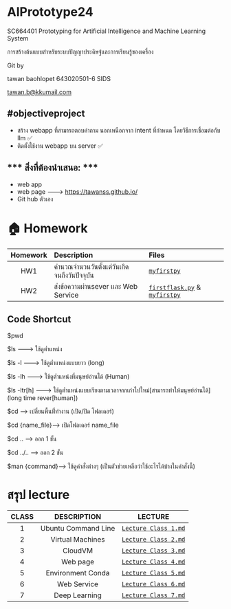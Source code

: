 # AIPrototype24
SC664401	Prototyping for Artificial Intelligence and Machine Learning System

การสร้างต้นแบบสำหรับระบบปัญญาประดิษฐ์และการเรียนรู้ของเครื่อง

Git by

tawan baohlopet 643020501-6 SIDS 

<tawan.b@kkumail.com>

#objectiveproject
-
- สร้าง webapp  ที่สามารถตอบคำถาม นอกเหนือกจาก intent ที่กำหนด โดยวิธีการเชื่อมต่อกับ llm :white_check_mark:
- ติดตั้งใช้งาน webapp บน server :white_check_mark:

*** สิ่งที่ต้องนำเสนอ: ***
-
- web app
- web page ---> https://tawanss.github.io/
- Git hub ตัวเอง

# 🏠 Homework
| Homework | Description | Files |
|:--------:|:-----------|:------|
| HW1 | คำนวณจำนวนวันตั้งแต่วันเกิดจนถึงวันปัจจุบัน | [`myfirstpy`](https://github.com/Tawanss/AIPrototype24/blob/main/myfirstpy.py)  |
| HW2 | ส่งข้อความผ่านsever เเละ Web Service | [`firstflask.py`](https://github.com/Tawanss/AIPrototype24/blob/main/firstflask.py) & [`myfirstpy`](https://github.com/Pattaratron/AIPrototype24/blob/main/call_web_sevice.py ) |

## Code Shortcut 
$pwd

$ls ---> ใช้ดูต่ำแหน่ง  

$ls -l ---> ใช้ดูต่ำแหน่งแบบยาว (long)

$ls -lh ---> ใช้ดูต่ำแหน่งที่มนุษย์อ่านได้ (Human)

$ls -ltr[h] ---> ใช้ดูต่ำแหน่งแบบเรียงตามเวลาจากเก่าไปใหม่[สามารถทำให้มนุษย์อ่านได้] (long time rever[human])

$cd --> เปลี่ยนพื้นที่่ทำงาน (เปิด/ปิด โฟลเดอร์)

$cd {name_file}--> เปิดโฟลเดอร์ name_file

$cd .. --> ออก 1 ขั้น

$cd ../.. --> ออก 2 ขั้น

$man {command}--> ใช้ดูคำสั่งต่างๆ (เป็นตัวช่วยเหลือว่าใช้อะไรได้บ้างในคำสั่งนี้)

# สรุป lecture
|  CLASS    |      DESCRIPTION      |             LECTURE             | 
|:-------:|:---------------------:|:-------------------------------:|
|   1     | Ubuntu Command Line   | [`Lecture Class 1.md`](https://github.com/Tawanss/AIPrototype24/blob/main/lecture1.md)  |
|   2   | Virtual Machines      | [`Lecture Class 2.md`](https://github.com/Tawanss/AIPrototype24/blob/main/lecture2.md) |
|   3     | CloudVM               | [`Lecture Class 3.md`](https://github.com/Tawanss/AIPrototype24/blob/main/lecture3.md)|
|   4      | Web page              | [`Lecture Class 4.md`](https://github.com/Tawanss/AIPrototype24/blob/main/lecture4.md) |
|   5       | Environment Conda     | [`Lecture Class 5.md`](https://github.com/Tawanss/AIPrototype24/blob/main/lecture5.md)  |
|   6     | Web Service           | [`Lecture Class 6.md`](https://github.com/Tawanss/AIPrototype24/blob/main/lecture6.md) |
|   7     | Deep Learning         | [`Lecture Class 7.md`](https://github.com/Ratchanontt/AIPrototype24/blob/main/Lecture%20Class%20VII.pdf) |
